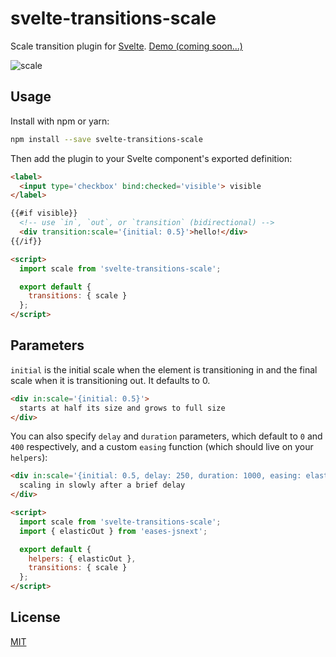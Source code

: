 # svelte-transitions-scale

Scale transition plugin for [Svelte](https://svelte.technology). [Demo (coming soon...)]()

![scale](https://user-images.githubusercontent.com/4369247/29672968-675ee05c-88b3-11e7-9695-f5eabcd7a80c.gif)

## Usage

Install with npm or yarn:

```bash
npm install --save svelte-transitions-scale
```

Then add the plugin to your Svelte component's exported definition:

```html
<label>
  <input type='checkbox' bind:checked='visible'> visible
</label>

{{#if visible}}
  <!-- use `in`, `out`, or `transition` (bidirectional) -->
  <div transition:scale='{initial: 0.5}'>hello!</div>
{{/if}}

<script>
  import scale from 'svelte-transitions-scale';

  export default {
    transitions: { scale }
  };
</script>
```


## Parameters

`initial` is the initial scale when the element is transitioning in and the final scale when it is transitioning out. It defaults to 0.

```html
<div in:scale='{initial: 0.5}'>
  starts at half its size and grows to full size
</div>
```

You can also specify `delay` and `duration` parameters, which default to `0` and `400` respectively, and a custom `easing` function (which should live on your `helpers`):

```html
<div in:scale='{initial: 0.5, delay: 250, duration: 1000, easing: elasticOut}'>
  scaling in slowly after a brief delay
</div>

<script>
  import scale from 'svelte-transitions-scale';
  import { elasticOut } from 'eases-jsnext';

  export default {
    helpers: { elasticOut },
    transitions: { scale }
  };
</script>
```


## License

[MIT](LICENSE)
